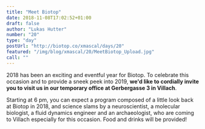 ```yaml
---
title: "Meet Biotop"
date: 2018-11-08T17:02:52+01:00
draft: false
author: "Lukas Hutter"
number: "20"
type: "day"
postUrl: "http://biotop.co/xmascal/days/20"
featured: "/img/blog/xmascal/20/MeetBiotop_Upload.jpg"
call: ""
---
```

2018 has been an exciting and eventful year for Biotop. To celebrate this occasion and to provide a sneek peek into 2019, **we'd like to cordially invite you to visit us in our temporary office at Gerbergasse 3 in Villach**.

Starting at 6 pm, you can expect a program composed of a little look back at Biotop in 2018, and science slams by a neuroscientist, a molecular biologist, a fluid dynamics engineer and an archaeologist, who are coming to Villach especially for this occasion. Food and drinks will be provided!
